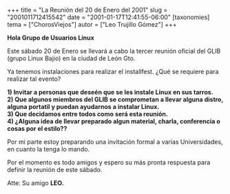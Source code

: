 +++
title = "La Reunión del 20 de Enero del 2001"
slug = "2001011712415542"
date = "2001-01-17T12:41:55-06:00"
[taxonomies]
tema = ["ChorosViejos"]
autor = ["Leo Trujillo Gómez"]
+++

**Hola Grupo de Usuarios Linux**

Este sábado 20 de Enero se llevará a cabo la tercer reunión oficial del
GLIB (grupo Linux Bajio) en la ciudad de León Gto.

Ya tenemos instalaciones para realizar el installfest. ¿Qué se requiere
para realizar tal evento?

**1) Invitar a personas que deseén que se les instale Linux en sus
tarros.  
2) Que algunos miembros del GLIB se comprometan a llevar alguna distro,
alguna portatil y puedan ayudarnos a instalar Linux.  
3) Que decidamos entre todos como será esta reunión.  
4) ¿Alguna idea de llevar preparado algun material, charla, conferencia
o cosas por el estilo??**

Por mi parte estoy preparando una invitación formal a varias
Universidades, en cuanto la tenga lo mando.

Por el momento es todo amigos y espero su más pronta respuesta para
definir la reunión de este sábado.

Atte: Su amigo **LEO.**

